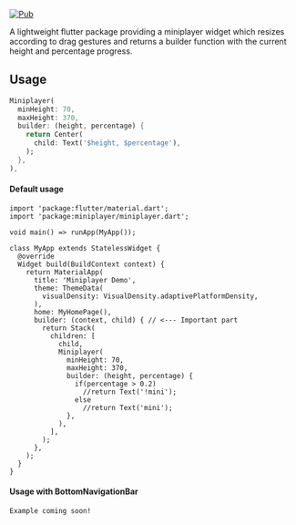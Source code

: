 [![Pub](https://img.shields.io/pub/v/miniplayer?color=2196F3)](https://pub.dev/packages/miniplayer)

A lightweight flutter package providing a miniplayer widget which resizes according to drag gestures and returns a builder function with the current height and percentage progress.

## Usage

```dart
Miniplayer(
  minHeight: 70,
  maxHeight: 370,
  builder: (height, percentage) {
    return Center(
      child: Text('$height, $percentage'),
    );
  },
),
```
#### Default usage

```
import 'package:flutter/material.dart';
import 'package:miniplayer/miniplayer.dart';

void main() => runApp(MyApp());

class MyApp extends StatelessWidget {
  @override
  Widget build(BuildContext context) {
    return MaterialApp(
      title: 'Miniplayer Demo',
      theme: ThemeData(
        visualDensity: VisualDensity.adaptivePlatformDensity,
      ),
      home: MyHomePage(),
      builder: (context, child) { // <--- Important part
        return Stack(
          children: [
            child,
            Miniplayer(
              minHeight: 70,
              maxHeight: 370,
              builder: (height, percentage) {
                if(percentage > 0.2)
                  //return Text('!mini');
                else 
                  //return Text('mini');
              },
            ),
          ],
        );
      },
    );
  }
}
```

#### Usage with BottomNavigationBar

```
Example coming soon!
```
